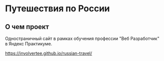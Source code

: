 # Путешествия по России 

## О чем проект
Одностраничный сайт в рамках обучения профессии "Веб Разработчик" в Яндекс Практикуме.

https://involvertee.github.io/russian-travel/
